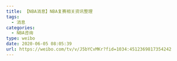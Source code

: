 ```yaml
---
title: 【NBA消息】NBA复赛相关资讯整理
tags:
  - 消息
categories:
  - NBA咨询
type: weibo
date: 2020-06-05 08:05:39
url: https://weibo.com/tv/v/J5bYCvMKr?fid=1034:4512369817354242
---
```


<!-- more -->